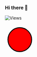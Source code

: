 ### Hi there 👋

<!-- ![Views]('https://1209-122-161-52-31.ngrok.io/fetch/views') -->
![Views]('https://1209-122-161-52-31.ngrok.io/static/view_count.svg')
<!-- <img src="https://1209-122-161-52-31.ngrok.io/fetch/views" >
<img src="https://1209-122-161-52-31.ngrok.io/fetch/view.svg">
![Views]('https://1209-122-161-52-31.ngrok.io/fetch/view.svg')
 -->
<svg height="100" width="100"> <circle cx="50" cy="50" r="40" stroke="black" stroke-width="3" fill="red" /></svg>


<!--
**bhatiagagan24/bhatiagagan24** is a ✨ _special_ ✨ repository because its `README.md` (this file) appears on your GitHub profile.


Here are some ideas to get you started:

- 🔭 I’m currently working on ...
- 🌱 I’m currently learning ...
- 👯 I’m looking to collaborate on ...
- 🤔 I’m looking for help with ...
- 💬 Ask me about ...
- 📫 How to reach me: ...
- 😄 Pronouns: ...
- ⚡ Fun fact: ...
-->
